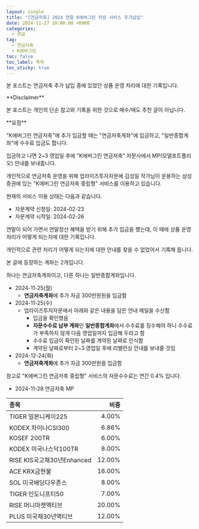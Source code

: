```yaml
---
layout: single
title: "[연금저축] 2024 연말 K에버그린 자문 서비스 추가납입"
date: 2024-11-27 10:00:00 +0900
categories: 
  - 연금
tag: 
  - 연금저축
  - K에버그린
toc: false
toc_label: 목차
toc_sticky: true
---
```


본 포스트는 연금저축 추가 납입 중에 있었던 상품 운영 처리에 대한 기록입니다.

<div class="notice--warning" markdown="1">
**Disclaimer**

본 포스트는 개인의 단순 참고와  기록을 위한 것으로 매수/매도 추천 글이 아닙니다.
</div>

<div class="notice" markdown="1">
**요점**

"K에버그린 연금저축"에 추가 입금할 때는 "연금저축계좌"에 입금하고, "일반종합계좌"에 수수료 입금도 합니다.

입금하고 나면 2~3 영업일 후에 "K에버그린 연금저축" 자문사에서 MP(모델포트폴리오) 안내를 보내줍니다.
</div>

개인적으로 연금저축 운영을 위해 업라이즈투자자문에 김성일 작가님이 운용하는 삼성증권에 있는 "K에버그린 연금저축 중립형" 서비스를 이용하고 있습니다.

현재의 서비스 이용 상태는 다음과 같습니다.
- 자문계약 신청일: 2024-02-23
- 자문계약 시작일: 2024-02-26

연말이 되어 가면서 연말정산 혜택을 받기 위해 추가 입금을 헀는데, 이 때에 상품 운영 처리가 어떻게 되는지에 대한 기록입니다.

개인적으로 관련 처리가 어떻게 되는지에 대한 안내를 찾을 수 없었어서 기록해 둡니다.

본 글에 등장하는 계좌는 2개입니다.

하나는 연금저축계좌이고, 다른 하나는 일반종합계좌입니다.

- 2024-11-25(월)
  - **연금저축계좌**에 추가 자금 300만원원을 입금함
- 2024-11-25(수)
  - 업라이즈투자자문에서 아래와 같은 내용을 담은 안내 메일을 수신함
    - 입금을 확인했음
    - **자문수수료 납부 계좌**인 **일반종합계좌**에서 수수료를 징수해야 하니 수수료가 부족하지 않게 다음 영업일까지 입금해 두라고 함
    - 수수료 입금이 확인된 날짜를 계약된 날짜로 인식함
    - 계약된 날짜로부터 2~3 영업일 후에 리밸런싱 안내를 보내줄 것임
- 2024-12-24(화)
  - **연금저축계좌**에 추가 자금 300만원을 입금함

참고로 "K에버그린 연금저축 중립형" 서비스의 자문수수료는 연간 0.4% 입니다.

* 2024-11-28 연금저축 MP

| 종목 | 비중 |
|:---|---:|
| TIGER 일본니케이225          | 4.00% |
| KODEX 차이나CSI300           | 6.86% |
| KOSEF 200TR                 | 6.00% |
| KODEX 미국나스닥100TR        | 8.00% |
| RISE KIS국고채30년Enhanced   | 12.00% |
| ACE KRX금현물                | 16.00% |
| SOL 미국배당다우존스         | 8.00% |
| TIGER 인도니프티50           | 7.00% |
| RISE 머니마켓액티브          | 20.00% |
| PLUS 미국채30년액티브        | 12.00% |

